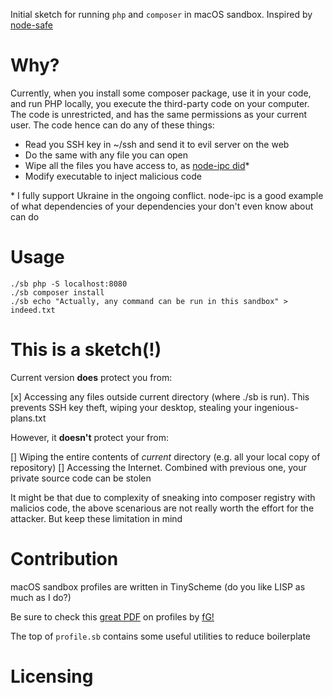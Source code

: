 Initial sketch for running `php` and `composer` in macOS sandbox. 
Inspired by [node-safe](https://github.com/berstend/node-safe)

# Why?

Currently, when you install some composer package, use it in your code,
and run PHP locally, you execute the third-party code on your computer.
The code is unrestricted, and has the same permissions as your current user. 
The code hence can do any of these things:

- Read you SSH key in ~/ssh and send it to evil server on the web
- Do the same with any file you can open
- Wipe all the files you have access to, as [node-ipc did](https://snyk.io/blog/peacenotwar-malicious-npm-node-ipc-package-vulnerability/)*
- Modify executable to inject malicious code

\* I fully support Ukraine in the ongoing conflict. node-ipc is a good example of what
dependencies of your dependencies your don't even know about can do

# Usage

```
./sb php -S localhost:8080
./sb composer install
./sb echo "Actually, any command can be run in this sandbox" > indeed.txt
```

# This is a sketch(!)

Current version **does** protect you from:

[x] Accessing any files outside current directory (where ./sb is run).
This prevents SSH key theft, wiping your desktop, stealing your ingenious-plans.txt

However, it **doesn't** protect your from:

[] Wiping the entire contents of *current* directory (e.g. all your local copy of repository)
[] Accessing the Internet. Combined with previous one, your private source code can be stolen

It might be that due to complexity of sneaking into composer registry with malicios code,
the above scenarious are not really worth the effort for the attacker. But keep these limitation
in mind

# Contribution

macOS sandbox profiles are written in TinyScheme (do you like LISP as much as I do?)

Be sure to check this [great PDF](https://reverse.put.as/wp-content/uploads/2011/09/Apple-Sandbox-Guide-v1.0.pdf) 
on profiles by [fG!](https://github.com/gdbinit)

The top of `profile.sb` contains some useful utilities to reduce boilerplate

# Licensing

